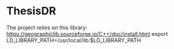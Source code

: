 # ThesisDR
The project relies on this library: https://geographiclib.sourceforge.io/C++/doc/install.html
 export LD_LIBRARY_PATH=/usr/local/lib:$LD_LIBRARY_PATH